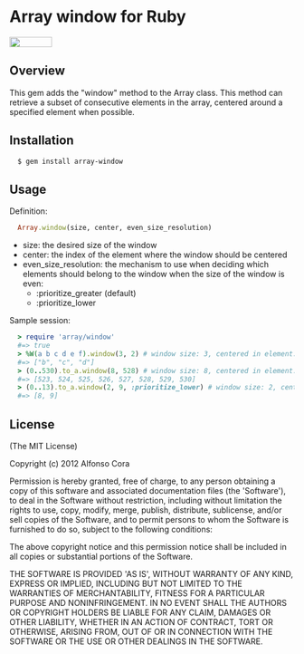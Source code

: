 Array window for Ruby
=====================

<a href="http://www.omniref.com/ruby/gems/array-window"><img src="http://assets2.omniref.com/assets/logo-1e25ba89780a42da4556dd96c03ac954.png" height="18" width="75"></a>

Overview
--------

This gem adds the "window" method to the Array class. This method can retrieve a subset of consecutive elements in the array, centered around a specified element when possible.

Installation
------------

```bash
  $ gem install array-window
```

Usage
-----

Definition:

```ruby
  Array.window(size, center, even_size_resolution)
```

- size: the desired size of the window
- center: the index of the element where the window should be centered
- even_size_resolution: the mechanism to use when deciding which elements should belong to the window when the size of the window is even:
  - :prioritize_greater (default)
  - :prioritize_lower

Sample session:

```ruby
  > require 'array/window'
  #=> true
  > %W(a b c d e f).window(3, 2) # window size: 3, centered in element: 2
  #=> ["b", "c", "d"]
  > (0..530).to_a.window(8, 528) # window size: 8, centered in element: 528
  #=> [523, 524, 525, 526, 527, 528, 529, 530]
  > (0..13).to_a.window(2, 9, :prioritize_lower) # window size: 2, centered in element: 9, retrieve more lower elements if possible
  #=> [8, 9]
```

License
-------

(The MIT License)

Copyright (c) 2012 Alfonso Cora

Permission is hereby granted, free of charge, to any person obtaining a copy of this software and associated documentation files (the 'Software'), to deal in the Software without restriction, including without limitation the rights to use, copy, modify, merge, publish, distribute, sublicense, and/or sell copies of the Software, and to permit persons to whom the Software is furnished to do so, subject to the following conditions:

The above copyright notice and this permission notice shall be included in all copies or substantial portions of the Software.

THE SOFTWARE IS PROVIDED 'AS IS', WITHOUT WARRANTY OF ANY KIND, EXPRESS OR IMPLIED, INCLUDING BUT NOT LIMITED TO THE WARRANTIES OF MERCHANTABILITY, FITNESS FOR A PARTICULAR PURPOSE AND NONINFRINGEMENT. IN NO EVENT SHALL THE AUTHORS OR COPYRIGHT HOLDERS BE LIABLE FOR ANY CLAIM, DAMAGES OR OTHER LIABILITY, WHETHER IN AN ACTION OF CONTRACT, TORT OR OTHERWISE, ARISING FROM, OUT OF OR IN CONNECTION WITH THE SOFTWARE OR THE USE OR OTHER DEALINGS IN THE SOFTWARE.

